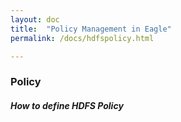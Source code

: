 ```yaml
---
layout: doc
title:  "Policy Management in Eagle" 
permalink: /docs/hdfspolicy.html

---
```


### Policy 

##### How to define HDFS Policy


